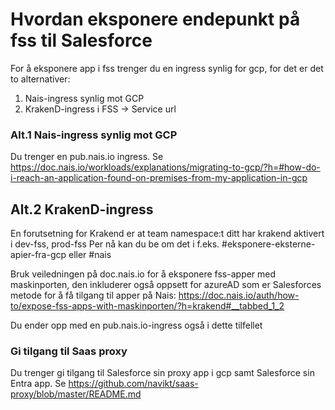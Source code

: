 # Hvordan eksponere endepunkt på fss til Salesforce

For å eksponere app i fss trenger du en ingress synlig for gcp, for det er det to alternativer:
1. Nais-ingress synlig mot GCP
2. KrakenD-ingress i FSS -> Service url

### Alt.1 Nais-ingress synlig mot GCP

Du trenger en pub.nais.io ingress. Se 
https://doc.nais.io/workloads/explanations/migrating-to-gcp/?h=#how-do-i-reach-an-application-found-on-premises-from-my-application-in-gcp

## Alt.2 KrakenD-ingress

En forutsetning for Krakend er at team namespace:t ditt har krakend aktivert i dev-fss, prod-fss
Per nå kan du be om det i f.eks. #eksponere-eksterne-apier-fra-gcp eller #nais

Bruk veiledningen på doc.nais.io for å eksponere fss-apper med maskinporten, den inkluderer også oppsett for azureAD som er Salesforces metode for å få tilgang til apper på Nais:
https://doc.nais.io/auth/how-to/expose-fss-apps-with-maskinporten/?h=krakend#__tabbed_1_2

Du ender opp med en pub.nais.io-ingress også i dette tilfellet

### Gi tilgang til Saas proxy

Du trenger gi tilgang til Salesforce sin proxy app i gcp samt Salesforce sin Entra app.
Se https://github.com/navikt/saas-proxy/blob/master/README.md
